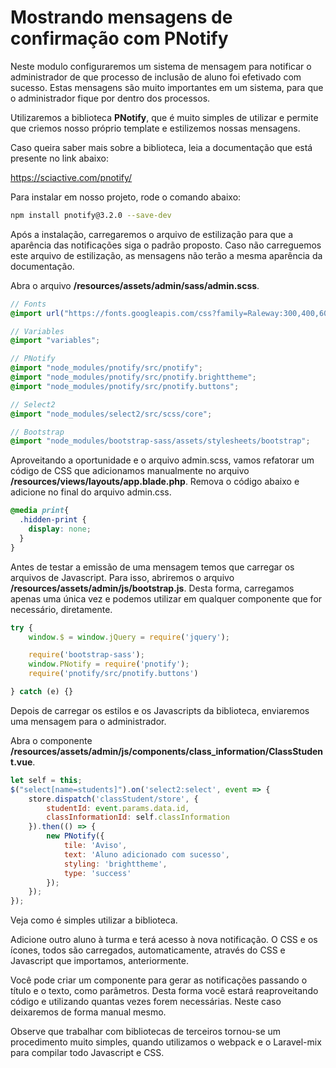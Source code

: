 # Mostrando mensagens de confirmação com PNotify

Neste modulo configuraremos um sistema de mensagem para notificar o administrador de que processo de inclusão de aluno foi efetivado com sucesso. Estas mensagens são muito importantes em um sistema, para que o administrador fique por dentro dos processos.

Utilizaremos a biblioteca **PNotify**, que é muito simples de utilizar e permite que criemos nosso próprio template e estilizemos nossas mensagens.

Caso queira saber mais sobre a biblioteca, leia a documentação que está presente no link abaixo:

<https://sciactive.com/pnotify/>

Para instalar em nosso projeto, rode o comando abaixo:

```sh
npm install pnotify@3.2.0 --save-dev
```

Após a instalação, carregaremos o arquivo de estilização para que a aparência das notificações siga o padrão proposto. Caso não carreguemos este arquivo de estilização, as mensagens não terão a mesma aparência da documentação.

Abra o arquivo **/resources/assets/admin/sass/admin.scss**.

```scss
// Fonts
@import url("https://fonts.googleapis.com/css?family=Raleway:300,400,600");

// Variables
@import "variables";

// PNotify
@import "node_modules/pnotify/src/pnotify";
@import "node_modules/pnotify/src/pnotify.brighttheme";
@import "node_modules/pnotify/src/pnotify.buttons";

// Select2
@import "node_modules/select2/src/scss/core";

// Bootstrap
@import "node_modules/bootstrap-sass/assets/stylesheets/bootstrap";
```

Aproveitando a oportunidade e o arquivo admin.scss, vamos refatorar um código de CSS que adicionamos manualmente no arquivo **/resources/views/layouts/app.blade.php**. Remova o código abaixo e adicione no final do arquivo admin.css.

```css
@media print{
  .hidden-print {
    display: none;
  }
}
```

Antes de testar a emissão de uma mensagem temos que carregar os arquivos de Javascript. Para isso, abriremos o arquivo **/resources/assets/admin/js/bootstrap.js**. Desta forma, carregamos apenas uma única vez e podemos utilizar em qualquer componente que for necessário, diretamente.

```js
try {
    window.$ = window.jQuery = require('jquery');

    require('bootstrap-sass');
    window.PNotify = require('pnotify');
    require('pnotify/src/pnotify.buttons')

} catch (e) {}
```

Depois de carregar os estilos e os Javascripts da biblioteca, enviaremos uma mensagem para o administrador.

Abra o componente **/resources/assets/admin/js/components/class_information/ClassStudent.vue**.

```js
let self = this;
$("select[name=students]").on('select2:select', event => {
    store.dispatch('classStudent/store', {
        studentId: event.params.data.id,
        classInformationId: self.classInformation
    }).then(() => {
        new PNotify({
            tile: 'Aviso',
            text: 'Aluno adicionado com sucesso',
            styling: 'brighttheme',
            type: 'success'
        });
    });
});
```

Veja como é simples utilizar a biblioteca.

Adicione outro aluno à turma e terá acesso à nova notificação. O CSS e os ícones, todos são carregados, automaticamente, através do CSS e Javascript que importamos, anteriormente.

Você pode criar um componente para gerar as notificações passando o título e o texto, como parâmetros. Desta forma você estará reaproveitando código e utilizando quantas vezes forem necessárias. Neste caso deixaremos de forma manual mesmo.

Observe que trabalhar com bibliotecas de terceiros tornou-se um procedimento muito simples, quando utilizamos o webpack e o Laravel-mix para compilar todo Javascript e CSS.